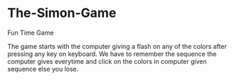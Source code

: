 # The-Simon-Game
Fun Time Game

The game starts with the computer giving a flash on any of the colors after pressing any key on keyboard.
We have to remember the sequence the computer gives everytime and click on the colors in computer given sequence
else you lose.
